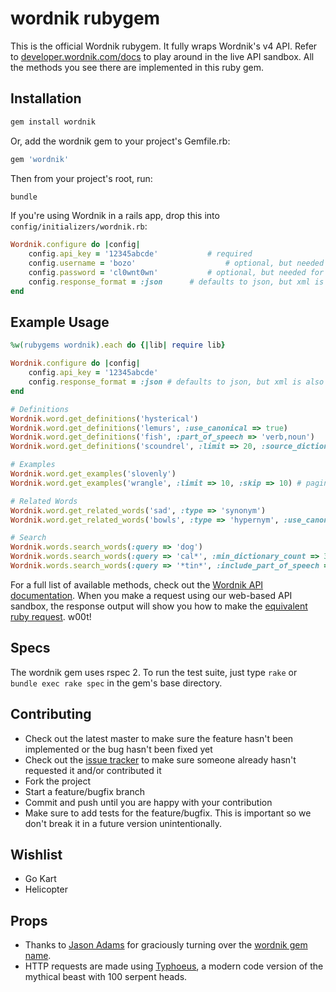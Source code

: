 wordnik rubygem
===============

This is the official Wordnik rubygem. It fully wraps Wordnik's v4 API. Refer to 
[developer.wordnik.com/docs](http://developer.wordnik.com/docs) to play around 
in the live API sandbox. All the methods you see there are implemented in this 
ruby gem.

Installation
------------

```bash
gem install wordnik
```

Or, add the wordnik gem to your project's Gemfile.rb:

```ruby
gem 'wordnik'
```

Then from your project's root, run:

```bash
bundle
```

If you're using Wordnik in a rails app, drop this into `config/initializers/wordnik.rb`:

```ruby
Wordnik.configure do |config|
	config.api_key = '12345abcde'			# required
	config.username = 'bozo'					# optional, but needed for user-related functions
	config.password = 'cl0wnt0wn'			# optional, but needed for user-related functions
	config.response_format = :json		# defaults to json, but xml is also supported
end
```
	
Example Usage
-------------

```ruby
%w(rubygems wordnik).each do {|lib| require lib}

Wordnik.configure do |config|
	config.api_key = '12345abcde'
	config.response_format = :json # defaults to json, but xml is also supported
end

# Definitions
Wordnik.word.get_definitions('hysterical')
Wordnik.word.get_definitions('lemurs', :use_canonical => true)
Wordnik.word.get_definitions('fish', :part_of_speech => 'verb,noun')
Wordnik.word.get_definitions('scoundrel', :limit => 20, :source_dictionaries => "ahd,wiktionary,wordnet")

# Examples
Wordnik.word.get_examples('slovenly')
Wordnik.word.get_examples('wrangle', :limit => 10, :skip => 10) # pagination

# Related Words
Wordnik.word.get_related_words('sad', :type => 'synonym')
Wordnik.word.get_related_words('bowls', :type => 'hypernym', :use_canonical => true)

# Search
Wordnik.words.search_words(:query => 'dog')
Wordnik.words.search_words(:query => 'cal*', :min_dictionary_count => 3)
Wordnik.words.search_words(:query => '*tin*', :include_part_of_speech => 'verb', :min_length => 5, :max_length => 20)

```

For a full list of available methods, check out the [Wordnik API documentation](http://developer.wordnik.com/docs).
When you make a request using our web-based API sandbox, the response output will show you how to make the 
[equivalent ruby request](http://cl.ly/9FQY). w00t!

Specs
-----

The wordnik gem uses rspec 2. To run the test suite, just type `rake` or `bundle exec rake spec` in the gem's base directory.
	
Contributing
------------

* Check out the latest master to make sure the feature hasn't been implemented or the bug hasn't been fixed yet
* Check out the [issue tracker](http://github.com/wordnik/wordnik-ruby/issues) to make sure someone already hasn't requested it and/or contributed it
* Fork the project
* Start a feature/bugfix branch
* Commit and push until you are happy with your contribution
* Make sure to add tests for the feature/bugfix. This is important so we don't break it in a future version unintentionally.

Wishlist
--------

* Go Kart
* Helicopter

Props
-----

* Thanks to [Jason Adams](http://twitter.com/#!/ealdent) for graciously turning 
	over the [wordnik gem name](https://rubygems.org/gems/wordnik).
* HTTP requests are made using [Typhoeus](https://github.com/dbalatero/typhoeus), 
	a modern code version of the mythical beast with 100 serpent heads.